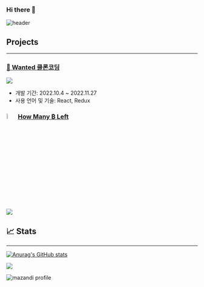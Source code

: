 ### Hi there 👋

![header](https://capsule-render.vercel.app/api?type=waving&color=random&height=300&section=header&text=Q's%20Github&fontSize=100)

## Projects

---

### [👥 Wanted 클론코딩](https://github.com/Qyupang/ASAC)

  <img src="https://github-readme-stats-nla8.vercel.app/api/pin/?username=Qyupang&repo=ASAC&cache_seconds=86400&theme=merko">

- 개발 기간: 2022.10.4 ~ 2022.11.27
- 사용 언어 및 기술: React, Redux

### [ <img src="https://abs.twimg.com/hashflags/Bitcoin_evergreen/Bitcoin_evergreen.png" width="6%" height="6%">How Many ₿ Left](https://github.com/Qyupang/howManyBTCLeft)

  <img src="https://github-readme-stats.vercel.app/api/pin/?username=Qyupang&repo=howManyBTCLeft&cache_seconds=86400&theme=merko">

## 📈 Stats

---

[![Anurag's GitHub stats](https://github-readme-stats.vercel.app/api?username=Qyupang&show_icons=true&theme=merko)](https://github.com/Qyupang/github-readme-stats)

<img src="https://github-readme-streak-stats.herokuapp.com/?user=Qyupang&theme=merko" />

![mazandi profile](http://mazandi.herokuapp.com/api?handle=qyupang&theme=dark)
